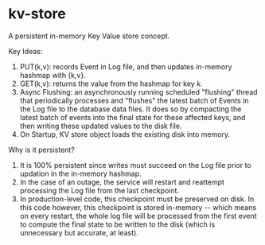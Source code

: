 # kv-store
A persistent in-memory Key Value store concept.

Key Ideas:
1. PUT(k,v): records Event in Log file, and then updates in-memory hashmap with {k,v}.
2. GET(k,v): returns the value from the hashmap for key _k_.
3. Async Flushing: an asynchronously running scheduled "flushing" thread that periodically processes and "flushes" the latest batch of Events in the Log file to the database data files. It does so by compacting the latest batch of events into the final state for these affected keys, and then writing these updated values to the disk file.
4. On Startup, KV store object loads the existing disk into memory. 

Why is it persistent?
1. It is 100% persistent since writes must succeed on the Log file prior to updation in the in-memory hashmap. 
2. In the case of an outage, the service will restart and reattempt processing the Log file from the last checkpoint. 
3. In production-level code, this checkpoint must be preserved on disk. In this code however, this checkpoint is stored in-memory -- which means on every restart, the whole log file will be processed from the first event to compute the final state to be written to the disk (which is unnecessary but accurate, at least).
